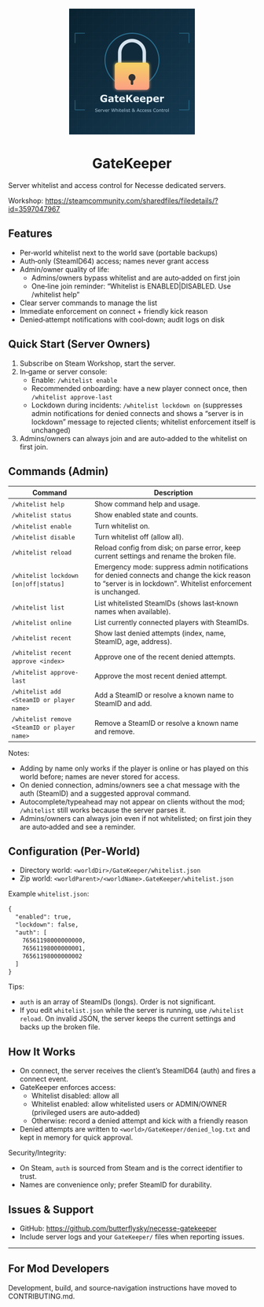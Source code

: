 <p align="center">
  <img src="src/main/resources/preview.png" alt="GateKeeper preview" width="256" />
</p>

<h1 align="center">GateKeeper</h1>

Server whitelist and access control for Necesse dedicated servers.

Workshop: https://steamcommunity.com/sharedfiles/filedetails/?id=3597047967

## Features
- Per‑world whitelist next to the world save (portable backups)
- Auth‑only (SteamID64) access; names never grant access
- Admin/owner quality of life:
  - Admins/owners bypass whitelist and are auto‑added on first join
  - One‑line join reminder: “Whitelist is ENABLED|DISABLED. Use /whitelist help”
- Clear server commands to manage the list
- Immediate enforcement on connect + friendly kick reason
- Denied‑attempt notifications with cool‑down; audit logs on disk

## Quick Start (Server Owners)
1) Subscribe on Steam Workshop, start the server.
2) In‑game or server console:
   - Enable: `/whitelist enable`
   - Recommended onboarding: have a new player connect once, then `/whitelist approve-last`
   - Lockdown during incidents: `/whitelist lockdown on` (suppresses admin notifications for denied connects and shows a “server is in lockdown” message to rejected clients; whitelist enforcement itself is unchanged)
3) Admins/owners can always join and are auto‑added to the whitelist on first join.

## Commands (Admin)

| Command | Description |
|---|---|
| `/whitelist help` | Show command help and usage. |
| `/whitelist status` | Show enabled state and counts. |
| `/whitelist enable` | Turn whitelist on. |
| `/whitelist disable` | Turn whitelist off (allow all). |
| `/whitelist reload` | Reload config from disk; on parse error, keep current settings and rename the broken file. |
| `/whitelist lockdown [on\|off\|status]` | Emergency mode: suppress admin notifications for denied connects and change the kick reason to “server is in lockdown”. Whitelist enforcement is unchanged. |
| `/whitelist list` | List whitelisted SteamIDs (shows last‑known names when available). |
| `/whitelist online` | List currently connected players with SteamIDs. |
| `/whitelist recent` | Show last denied attempts (index, name, SteamID, age, address). |
| `/whitelist recent approve <index>` | Approve one of the recent denied attempts. |
| `/whitelist approve-last` | Approve the most recent denied attempt. |
| `/whitelist add <SteamID or player name>` | Add a SteamID or resolve a known name to SteamID and add. |
| `/whitelist remove <SteamID or player name>` | Remove a SteamID or resolve a known name and remove. |

Notes:
- Adding by name only works if the player is online or has played on this world before; names are never stored for access.
- On denied connection, admins/owners see a chat message with the auth (SteamID) and a suggested approval command.
- Autocomplete/typeahead may not appear on clients without the mod; `/whitelist` still works because the server parses it.
- Admins/owners can always join even if not whitelisted; on first join they are auto‑added and see a reminder.

## Configuration (Per‑World)
- Directory world: `<worldDir>/GateKeeper/whitelist.json`
- Zip world: `<worldParent>/<worldName>.GateKeeper/whitelist.json`

Example `whitelist.json`:
```
{
  "enabled": true,
  "lockdown": false,
  "auth": [
    76561198000000000,
    76561198000000001,
    76561198000000002
  ]
}
```
Tips:
- `auth` is an array of SteamIDs (longs). Order is not significant.
- If you edit `whitelist.json` while the server is running, use `/whitelist reload`. On invalid JSON, the server keeps the current settings and backs up the broken file.

## How It Works
- On connect, the server receives the client’s SteamID64 (auth) and fires a connect event.
- GateKeeper enforces access:
  - Whitelist disabled: allow all
  - Whitelist enabled: allow whitelisted users or ADMIN/OWNER (privileged users are auto‑added)
  - Otherwise: record a denied attempt and kick with a friendly reason
- Denied attempts are written to `<world>/GateKeeper/denied_log.txt` and kept in memory for quick approval.

Security/Integrity:
- On Steam, `auth` is sourced from Steam and is the correct identifier to trust.
- Names are convenience only; prefer SteamID for durability.

## Issues & Support
- GitHub: https://github.com/butterflysky/necesse-gatekeeper
- Include server logs and your `GateKeeper/` files when reporting issues.

---

## For Mod Developers
Development, build, and source‑navigation instructions have moved to CONTRIBUTING.md.
